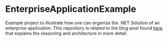 EnterpriseApplicationExample
============================

Example project to illustrate how one can organize the .NET Solution of an enterprise application. This repository is related to the blog post found [here](http://www.taimila.com/blog/.net-solution-structure-of-an-enterprise-application/) that explains the reasoning and architecture in more detail.
